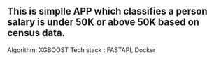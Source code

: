 ## This is simplle APP which classifies a person salary is under 50K or above 50K based on census data.
Algorithm: XGBOOST
Tech stack : FASTAPI, Docker 